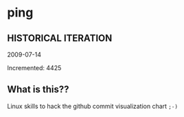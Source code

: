 # ping

## HISTORICAL ITERATION
2009-07-14

Incremented: 4425

## What is this?? 
Linux skills to hack the github commit visualization chart `;-)`
